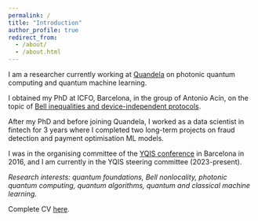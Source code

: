 ```yaml
---
permalink: /
title: "Introduction"
author_profile: true
redirect_from: 
  - /about/
  - /about.html
---
```


I am a researcher currently working at [Quandela](https://www.quandela.com/) on photonic quantum computing and quantum machine learning.

I obtained my PhD at ICFO, Barcelona, in the group of Antonio Acín, on the topic of [Bell inequalities and device-independent protocols](https://upcommons.upc.edu/handle/2117/131434).

After my PhD and before joining Quandela, I worked as a data scientist in fintech for 3 years where I completed two long-term projects on fraud detection and payment optimisation ML models.

I was in the organising committee of the [YQIS conference](https://www.yqisconference.org/) in Barcelona in 2016, and I am currently in the YQIS steering committee (2023-present).

*Research interests: quantum foundations, Bell nonlocality, photonic quantum computing, quantum algorithms, quantum and classical machine learning.*

Complete CV [here](./cv_2025.pdf).

